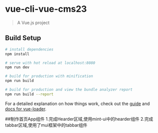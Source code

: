 # vue-cli-vue-cms23

> A Vue.js project

## Build Setup

``` bash
# install dependencies
npm install

# serve with hot reload at localhost:8080
npm run dev

# build for production with minification
npm run build

# build for production and view the bundle analyzer report
npm run build --report
```

For a detailed explanation on how things work, check out the [guide](http://vuejs-templates.github.io/webpack/) and [docs for vue-loader](http://vuejs.github.io/vue-loader).


##制作首页App组件
1.完成Hearder区域,使用mint-ui中的hearder组件
2.完成tabbar区域,使用了mui框架中的tabbar组件